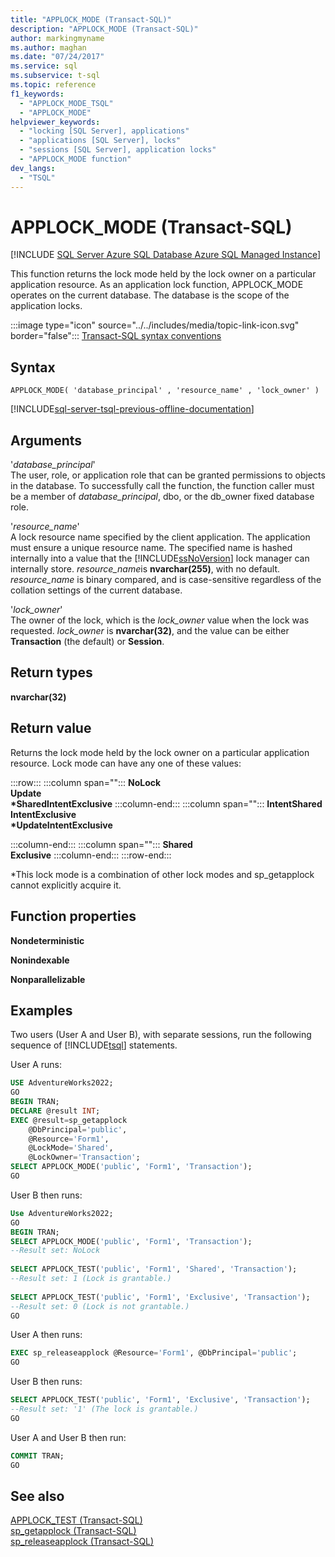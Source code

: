 ```yaml
---
title: "APPLOCK_MODE (Transact-SQL)"
description: "APPLOCK_MODE (Transact-SQL)"
author: markingmyname
ms.author: maghan
ms.date: "07/24/2017"
ms.service: sql
ms.subservice: t-sql
ms.topic: reference
f1_keywords:
  - "APPLOCK_MODE_TSQL"
  - "APPLOCK_MODE"
helpviewer_keywords:
  - "locking [SQL Server], applications"
  - "applications [SQL Server], locks"
  - "sessions [SQL Server], application locks"
  - "APPLOCK_MODE function"
dev_langs:
  - "TSQL"
---
```

# APPLOCK_MODE (Transact-SQL)
[!INCLUDE [SQL Server Azure SQL Database Azure SQL Managed Instance](../../includes/applies-to-version/sql-asdb-asdbmi.md)]

This function returns the lock mode held by the lock owner on a particular application resource. As an application lock function, APPLOCK_MODE operates on the current database. The database is the scope of the application locks.
  
:::image type="icon" source="../../includes/media/topic-link-icon.svg" border="false"::: [Transact-SQL syntax conventions](../../t-sql/language-elements/transact-sql-syntax-conventions-transact-sql.md)
  
## Syntax  
  
```syntaxsql
APPLOCK_MODE( 'database_principal' , 'resource_name' , 'lock_owner' )  
```  
  
[!INCLUDE[sql-server-tsql-previous-offline-documentation](../../includes/sql-server-tsql-previous-offline-documentation.md)]

## Arguments
'*database_principal*'  
The user, role, or application role that can be granted permissions to objects in the database. To successfully call the function, the function caller must be a member of *database_principal*, dbo, or the db_owner fixed database role.
  
'*resource_name*'  
A lock resource name specified by the client application. The application must ensure a unique resource name. The specified name is hashed internally into a value that the [!INCLUDE[ssNoVersion](../../includes/ssnoversion-md.md)] lock manager can internally store. *resource_name*is **nvarchar(255)**, with no default. *resource_name* is binary compared, and is case-sensitive regardless of the collation settings of the current database.
  
'*lock_owner*'  
The owner of the lock, which is the *lock_owner* value when the lock was requested. *lock_owner* is **nvarchar(32)**, and the value can be either **Transaction** (the default) or **Session**.
  
## Return types
**nvarchar(32)**
  
## Return value
Returns the lock mode held by the lock owner on a particular application resource. Lock mode can have any one of these values:

:::row:::
   :::column span="":::
      **NoLock**<br>      **Update**<br>      **\*SharedIntentExclusive**
   :::column-end:::
   :::column span="":::
      **IntentShared**<br>      **IntentExclusive**<br>      **\*UpdateIntentExclusive**

   :::column-end:::
   :::column span="":::
      **Shared**<br>      **Exclusive**
   :::column-end:::
:::row-end:::
  
*This lock mode is a combination of other lock modes and sp_getapplock cannot explicitly acquire it.
  
## Function properties
**Nondeterministic**
  
**Nonindexable**
  
**Nonparallelizable**
  
## Examples  
Two users (User A and User B), with separate sessions, run the following sequence of [!INCLUDE[tsql](../../includes/tsql-md.md)] statements.
  
User A runs:
  
```sql
USE AdventureWorks2022;  
GO  
BEGIN TRAN;  
DECLARE @result INT;  
EXEC @result=sp_getapplock  
    @DbPrincipal='public',  
    @Resource='Form1',  
    @LockMode='Shared',  
    @LockOwner='Transaction';  
SELECT APPLOCK_MODE('public', 'Form1', 'Transaction');  
GO  
```  
  
User B then runs:
  
```sql
Use AdventureWorks2022;  
GO  
BEGIN TRAN;  
SELECT APPLOCK_MODE('public', 'Form1', 'Transaction');  
--Result set: NoLock  
  
SELECT APPLOCK_TEST('public', 'Form1', 'Shared', 'Transaction');  
--Result set: 1 (Lock is grantable.)  
  
SELECT APPLOCK_TEST('public', 'Form1', 'Exclusive', 'Transaction');  
--Result set: 0 (Lock is not grantable.)  
GO  
```  
  
User A then runs:
  
```sql
EXEC sp_releaseapplock @Resource='Form1', @DbPrincipal='public';  
GO  
```  
  
User B then runs:
  
```sql
SELECT APPLOCK_TEST('public', 'Form1', 'Exclusive', 'Transaction');  
--Result set: '1' (The lock is grantable.)  
GO  
```  
  
User A and User B then run:
  
```sql
COMMIT TRAN;  
GO  
```  
  
## See also
[APPLOCK_TEST &#40;Transact-SQL&#41;](../../t-sql/functions/applock-test-transact-sql.md)  
[sp_getapplock &#40;Transact-SQL&#41;](../../relational-databases/system-stored-procedures/sp-getapplock-transact-sql.md)  
[sp_releaseapplock &#40;Transact-SQL&#41;](../../relational-databases/system-stored-procedures/sp-releaseapplock-transact-sql.md)
  
  
